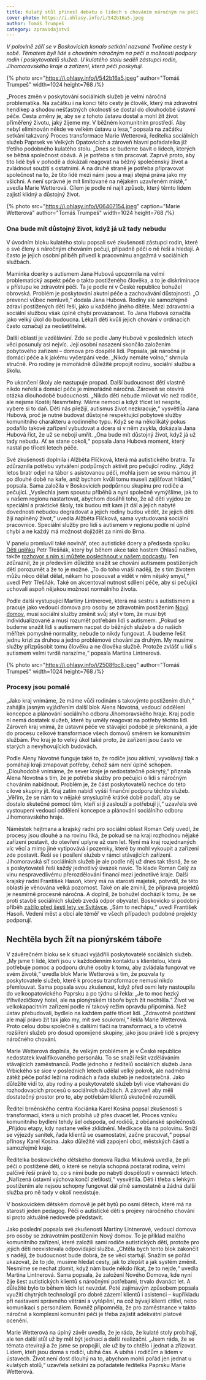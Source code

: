 ```yaml
---
title: Kulatý stůl přinesl debatu o lidech s chováním náročným na péči. Kraj přiznal, že v regionu služby chybí
cover-photo: https://i.ohlasy.info/i/542b16a5.jpeg
author: Tomáš Trumpeš
category: zpravodajství
---
```


*V polovině září se v Boskovicích konalo setkání nazvané Tvoříme cesty k sobě. Tématem byli lidé s chováním náročným na péči a možnosti podpory rodin i poskytovatelů služeb. U kulatého stolu seděli zástupci rodin, Jihomoravského kraje a zařízení, která péči poskytují.*

{% photo src="https://i.ohlasy.info/i/542b16a5.jpeg" author="Tomáš Trumpeš" width=1024 height=768 /%}

„Proces změn v poskytování sociálních služeb je velmi náročná problematika. Na začátku i na konci této cesty je člověk, který má zdravotní hendikep a shodou nešťastných okolností se dostal do dlouhodobé ústavní péče. Cesta změny je, aby se z tohoto ústavu dostal a mohl žít život přiměřený životu, jaký žijeme my. V běžném komunitním prostředí. Aby nebyl eliminován někde ve velkém ústavu u lesa,“ popsala na začátku setkání takzvaný Proces transformace Marie Wetterová, ředitelka sociálních služeb Paprsek ve Velkých Opatovicích a zároveň hlavní pořadatelka již třetího podobného kulatého stolu. „Dnes se budeme bavit o lidech, kterých se běžná společnost obává. A je potřeba s tím pracovat. Zaprvé proto, aby tito lidé byli v pohodě a dokázali reagovat na běžný společenský život a zvládnout soužití s ostatními. A na druhé straně je potřeba připravovat společnost na to, že tito lidé mezi námi jsou a mají stejná práva jako my všichni. A není správné je mít limitované na nějakém uzavřeném místě,“ uvedla Marie Wetterová. Cílem je podle ní najít způsob, který těmto lidem zajistí klidný a důstojný život.

{% photo src="https://i.ohlasy.info/i/06407154.jpeg" caption="Marie Wetterová" author="Tomáš Trumpeš" width=1024 height=768 /%}

### Ona bude mít důstojný život, když já už tady nebudu

V úvodním bloku kulatého stolu popsali své zkušenosti zástupci rodin, které o své členy s náročným chováním pečují, případně péči o ně řeší a hledají. A často je jejich osobní příběh přivedl k pracovnímu angažmá v sociálních službách.

Maminka dcerky s autismem Jana Hubová upozornila na velmi problematický aspekt péče o takto postiženého člověka, a to je diskriminace v přístupu ke zdravotní péči. Ta je podle ní v České republice bohužel obrovská. Problém je poskytování akutní péče a zachovávání důstojnosti. „O prevenci vůbec nemluvě,“ dodala Jana Hubová. Rodiny ale samozřejmě zdraví postižených dětí řeší, jako u každého jiného dítěte. Mezi zdravotní a sociální službou však úplně chybí provázanost. To Jana Hubová označila jako velký úkol do budoucna. Lékaři děti kvůli jejich chování v ordinacích často označují za neošetřitelné.

Další oblastí je vzdělávání. Zde se podle Jany Hubové v posledních letech věci posunuly asi nejvíc. Její osobní nasazení skončilo založením pobytového zařízení – domova pro dospělé lidi. Popsala, jak náročná je domácí péče a k jakému vyčerpání vede. „Nikdy nemáte volno,“ shrnula stručně. Pro rodiny je mimořádně důležité propojit rodinu, sociální službu a školu.

Po ukončení školy ale nastupuje propad. Další budoucnost dětí vlastně nikdo neřeší a domácí péče je mimořádně náročná. Zároveň se otevírá otázka dlouhodobé budoucnosti. „Nikdo děti nebude milovat víc než rodiče, ale nejsme Kostěj Nesmrtelný. Máme nemoci a když třicet let nespíte, vybere si to daň. Děti nás přežijí, autismus život nezkracuje,“ vysvětlila Jana Hubová, proč je nutné budovat důstojné respektující pobytové služby komunitního charakteru a rodinného typu. Když se na několikátý pokus podařilo takové zařízení vybudovat a dcera si v něm zvykla, dokázala Jana Hubová říct, že už se nebojí umřít. „Ona bude mít důstojný život, když já už tady nebudu. Ať se stane cokoli,“ popsala Jana Hubová moment, který nastal po třiceti letech péče.

Své zkušenosti doplnila i Alžběta Flíčková, která má autistického bratra. Ta zdůraznila potřebu vytváření podpůrných aktivit pro pečující rodiny. „Když letos bratr odjel na tábor s asistovanou péčí, mohla jsem se svou mámou jít po dlouhé době na kafe, aniž bychom kvůli tomu museli zajišťovat hlídání,“ popsala. Sama založila v Boskovicích podpůrnou skupinu pro rodiče a pečující. „Vyslechla jsem spoustu příběhů a nyní společně vymýšlíme, jak to v našem regionu nastartovat, abychom dosáhli toho, že až děti vyjdou ze speciální a praktické školy, tak budou mít kam jít dál a jejich nabyté dovednosti nebudou degradovat a jejich rodiny budou vědět, že jejich děti žijí naplněný život,“ uvedla Alžběta Flíčková, sama vystudovaná sociální pracovnice. Speciální služby pro lidi s autismem v regionu podle ní úplně chybí a ne každý má možnost dojíždět za nimi do Brna.

V panelu promluvil také novinář, otec autistické dcery a předseda spolku [Děti úplňku](https://detiuplnku.cz) Petr Třešňák, který byl během akce také hostem Ohlasů naživo, takže [rozhovor s ním si můžete poslechnout v našem podcastu](https://ohlasy.info/clanky/2025/09/tresnak-nazivo.html). Ten zdůraznil, že je především důležité snažit se chování autismem postižených dětí porozumět a že to je možné. „To do toho vnáší naději, že s tím životem můžu něco dělat dělat, někam ho posouvat a vidět v něm nějaký smysl,“ uvedl Petr Třešňák. Také on akcentoval nutnost sdílení péče, aby si pečující uchovali aspoň nějakou možnost normálního života.

Podle další vystupující Martiny Lintnerové, která má sestru s autistismem a pracuje jako vedoucí domova pro osoby se zdravotním postižením [Nový domov](https://www.tadytomamrad.cz/), musí sociální služby změnit svůj styl v tom, že musí být individualizované a musí rozumět potřebám lidí s autismem. „Pokud se budeme snažit lidi s autismem nacpat do běžných služeb a do našich měřítek pomyslné normality, nebude to nikdy fungovat. A budeme řešit jednu krizi za druhou a jedno problémové chování za druhým. My musíme služby přizpůsobit tomu člověku a ne člověka službě. Protože zvlášť u lidí s autismem velmi tvrdě narazíme,“ popsala Martina Lintnerová.

{% photo src="https://i.ohlasy.info/i/2508fbc8.jpeg" author="Tomáš Trumpeš" width=1024 height=768 /%}

### Procesy jsou pomalé

„Jako kraj vnímáme, že máme vůči rodinám s takovýmto postižením dluh,“ zahájila jasným vyjádřením další blok Alena Novotná, vedoucí oddělení koncepce a plánování sociálního odboru Jihomoravského hraje. Kraj podle ní nemá dostatek služeb, které by uměly reagovat na potřeby těchto lidí. Zároveň kraj vnímá, že ústavní péče ve stávající podobě je překonaná, a jde do procesu celkové transformace všech domovů směrem ke komunitním službám. Pro kraj je to velký úkol také proto, že zařízení jsou často ve starých a nevyhovujících budovách. 

Podle Aleny Novotné funguje také to, že rodiče jsou aktivní, vyvolávají tlak a pomáhají kraji zmapovat potřeby, čehož sám není úplně schopen. „Dlouhodobě vnímáme, že sever kraje je nedostatečně pokrytý,“ přiznala Alena Novotná s tím, že je potřeba služby pro pečující o lidi s náročným chováním nabídnout. Problém je, že část poskytovatelů nechce do této cílové skupiny jít. Kraj zatím nabídl vyšší finanční podporu těchto služeb. „Věřím, že se nám to v nějaké smysluplně krátké době podaří, aby se dostalo skutečné pomoci těm, kteří si ji zaslouží a potřebují ji,“ uzavřela své vystoupení vedoucí oddělení koncepce a plánování sociálního odboru Jihomoravského hraje.

Náměstek hejtmana a krajský radní pro sociální oblast Roman Celý uvedl, že procesy jsou dlouhé a na rovinu říká, že pokud se na kraji rozhodnou nějaké zařízení postavit, do otevření uplyne až osm let. Nyní má kraj rozjednaných víc věcí a mimo jiné vytipovává i pozemky, které by mohl vykoupit a zařízení zde postavit. Řeší se i posílení služeb v rámci stávajících zařízení. Jihomoravská síť sociálních služeb je ale podle něj už dnes tak těsná, že se s poskytovateli řeší každý jednotlivý úvazek navíc. To klade Roman Celý za vinu nespravedlivému přerozdělování financí mezi jednotlivé kraje. Další krajský radní František Hasoň, který má na starosti majetek, potvrdil, že této oblasti je věnována velká pozornost. Také on ale zmínil, že příprava projektů je nesmírně procesně náročná. A doplnil, že bohužel dochází k tomu, že se proti stavbě sociálních služeb zvedá odpor obyvatel. Boskovicko si podobný příběh [zažilo před šesti lety ve Svitávce](https://ohlasy.info/clanky/2019/02/rozhovor-wetterova.html). „Sám to nechápu,“ uvedl František Hasoň. Vedení měst a obcí ale téměř ve všech případech podobné projekty podporují.

## Nechtěla bych žít na pionýrském táboře

V závěrečném bloku se k situaci vyjádřili poskytovatelé sociálních služeb. „My jsme ti lidé, kteří jsou v každodenním kontaktu s klientelou, která potřebuje pomoc a podporu druhé osoby k tomu, aby zvládala fungovat ve svém životě,“ uvedla blok Marie Wetterová s tím, že pozvala ty poskytovatele služeb, které k procesu transformace nemusí nikdo přemlouvat. Sama popsala svou zkušenost, když před osmi lety nastoupila do velkoopatovického Paprsku a po týdnu si řekla: „Je to moc hezký tříhvězdičkový hotel, ale na pionýrském táboře bych žít nechtěla.“ Život ve velkokapacitním zařízení podle ní takový režim opravdu připomíná. Než ústav přebudovali, bydlelo na každém patře třicet lidí. „Zdravotně postižení ale mají právo žít tak jako my, mít své soukromí,“ řekla Marie Wetterová. Proto celou dobu společně s dalšími tlačí na transformaci, a to včetně rozšíření služeb pro dosud opomíjené skupiny, jako jsou právě lidé s projevy náročného chování.

Marie Wetterová doplnila, že velkým problémem je v České republice nedostatek kvalifikovaného personálu. To se snaží řešit vzděláváním stávajících zaměstnanců. Podle jednoho z ředitelů sociálních služeb Jana Vrbického se sice v posledních letech udělal velký pokrok, ale nadměrná zátěž péče pořád leží na rodinách a řada služeb je nedostatečná. Jako důležité vidí to, aby rodiny a poskytovatelé služeb byli více vtahováni do rozhodovacích procesů o sociálních službách. A zároveň aby měli dostatečný prostor pro to, aby potřebám klientů skutečně rozuměli. 

Ředitel brněnského centra Kociánka Karel Kosina popsal zkušenosti s transformací, která u nich probíhá už přes dvacet let. Proces vzniku komunitního bydlení tehdy šel odspoda, od rodičů, z občanské společnosti. „Přijdou etapy, kdy nastane velké zklidnění. Medikace šla na polovinu. Sníží se výjezdy sanitek, řada klientů se osamostatní, začne pracovat,“ popsal přínosy Karel Kosina. Jako důležité vidí zapojení obcí, městských částí a samozřejmě kraje.

Ředitelka boskovického dětského domova Radka Mikulová uvedla, že při péči o postižené děti, o které se nebyla schopná postarat rodina, velmi palčivě řeší právě to, co s nimi bude po nabytí dospělosti v osmnácti letech. „Nařízená ústavní výchova končí zletilostí,“ vysvětlila. Děti i třeba s lehkým postižením ale nejsou schopny fungovat dál plně samostatně a žádná další služba pro ně tady v okolí neexistuje.

V boskovickém dětském domově je pět bytů po osmi dětech, které má na starosti jeden pedagog. Péči o autistické děti s projevy náročného chování si proto aktuálně nedovede představit. 

Jako poslední popsala své zkušenosti Martiny Lintnerové, vedoucí domova pro osoby se zdravotním postižením Nový domov. To je příklad malého komunitního zařízení, které založili sami rodiče autistických dětí, protože pro jejich děti neexistovala odpovídající služba. „Chtěla bych tento blok zakončit s nadějí, že budoucnost bude dobrá, že se věci startují. Snažím se pořád ukazovat, že to jde, musíme hledat cesty, jak to zlepšit a jak systém změnit. Nesmíme se nechat zlomit, když nám bude někdo říkat, že to nejde,“ uvedla Martina Lintnerová. Sama popsala, že založení Nového Domova, kde nyní žije šest autistických klientů s náročnými potřebami, trvalo dvanáct let. A důležité bylo to během těch let nevzdat. Poté zajímavým způsobem popsala využití chytrých technologií pro dobré zázemí klientů i asistenci – kupříkladu při nastavení správného větrání a vytápění, na což bývají klienti citliví, nebo komunikaci s personálem. Rovněž připomněla, že pro zaměstnance v takto náročné a komplexní komunitní péči je třeba zajistit adekvátní platové ocenění.

Marie Wetterová na úplný závěr uvedla, že je ráda, že kulaté stoly probíhají, ale ten další stůl už by měl být jednací a další realizační. „Jsem ráda, že se témata otevírají a že jsme se propojili, ale už by to chtělo i jednat a zřizovat. Lidem, kteří jsou doma s rodiči, ubíhá čas. A ubíhá i rodičům a lidem v ústavech. Život není dost dlouhý na to, abychom mohli pořád jen jednat u kulatých stolů,“ uzavřela setkání za pořadatele ředitelka Paprsku Marie Wetterová.